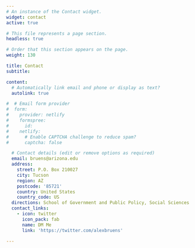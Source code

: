 ```yaml
---
# An instance of the Contact widget.
widget: contact
active: true

# This file represents a page section.
headless: true

# Order that this section appears on the page.
weight: 130

title: Contact
subtitle:

content:
  # Automatically link email and phone or display as text?
  autolink: true

#  # Email form provider
#  form:
#    provider: netlify
#    formspree:
#      id:
#    netlify:
#      # Enable CAPTCHA challenge to reduce spam?
#      captcha: false

  # Contact details (edit or remove options as required)
  email: bruens@arizona.edu
  address:
    street: P.O. Box 210027
    city: Tucson
    region: AZ
    postcode: '85721'
    country: United States
    country_code: US
  directions: School of Government and Public Policy, Social Sciences
  contact_links:
    - icon: twitter
      icon_pack: fab
      name: DM Me
      link: 'https://twitter.com/alexbruens'

---
```

